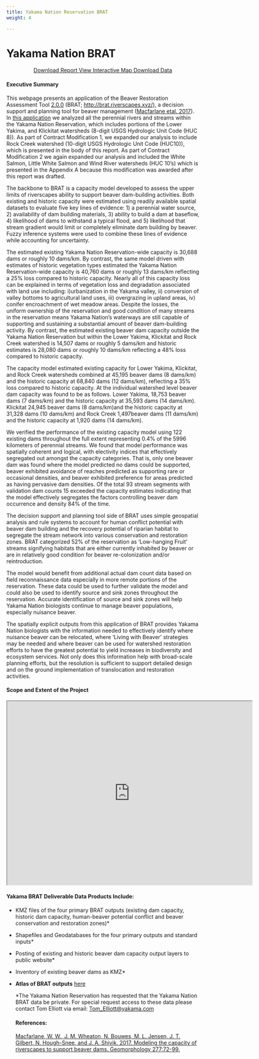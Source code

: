 ```yaml
---
title: Yakama Nation Reservation BRAT
weight: 4

---
```


# Yakama Nation BRAT

<div align="center">
	<a class="hollow button" href="https://www.researchgate.net/publication/332057997_John_Day_Basin_BRAT_Final_Report?ev=project"><i class="fa fa-map"></i>  Download Report </a> 
	<a class="hollow button" href="http://etal.joewheaton.org/brat-yakama.html"><i class="fa fa-map"></i> View Interactive Map </a> 
	<a class="hollow button" href="https://usu.box.com/v/Yakama-Nation-BRAT-Deliverable"><i class="fa fa-map"></i>  Download Data </a> 
</div>

#### Executive Summary

This webpage presents an application of the Beaver Restoration Assessment Tool [2.0.0](https://github.com/Riverscapes/pyBRAT/releases/tag/v2.0.0) (BRAT; [http://brat.riverscapes.xyz/),](http://brat.riverscapes.xyz/) a decision support and planning tool for beaver management ([Macfarlane etal. 2017](https://www.sciencedirect.com/science/article/pii/S0169555X15302166?via%3Dihub)). In [this application](http://etal.joewheaton.org/brat-yakama.html) we analyzed all the perennial rivers and streams within the Yakama Nation Reservation, which includes portions of the Lower Yakima, and Klickitat watersheds (8-digit USGS Hydrologic Unit Code (HUC 8)). As part of Contract Modification 1, we expanded our analysis to include Rock Creek watershed (10-digit USGS Hydrologic Unit Code (HUC10)), which is presented in the body of this report. As part of Contract Modification 2 we again expanded our analysis and included the White Salmon, Little White Salmon and Wind River watersheds (HUC 10’s) which is presented in the Appendix A because this modification was awarded after this report was drafted.

 

The backbone to BRAT is a capacity model developed to assess the upper limits of riverscapes ability to support beaver dam-building activities. Both existing and historic capacity were estimated using readily available spatial datasets to evaluate five key lines of evidence: 1) a perennial water source, 2) availability of dam building materials, 3) ability to build a dam at baseflow, 4) likelihood of dams to withstand a typical flood, and 5) likelihood that stream gradient would limit or completely eliminate dam building by beaver. Fuzzy inference systems were used to combine these lines of evidence while accounting for uncertainty.

 

The estimated existing Yakama Nation Reservation-wide capacity is 30,688 dams or roughly 10 dams/km. By contrast, the same model driven with estimates of historic vegetation types estimated the Yakama Nation Reservation-wide capacity is 40,760 dams or roughly 13 dams/km reflecting a 25% loss compared to historic capacity. Nearly all of this capacity loss can be explained in terms of vegetation loss and degradation associated with land use including: i)urbanization in the Yakama valley, ii) conversion of valley bottoms to agricultural land uses, iii) overgrazing in upland areas, iv) conifer encroachment of wet meadow areas. Despite the losses, the uniform ownership of the reservation and good condition of many streams in the reservation means Yakama Nation’s waterways are still capable of supporting and sustaining a substantial amount of beaver dam-building activity. By contrast, the estimated existing beaver dam capacity outside the Yakama Nation Reservation but within the Lower Yakima, Klickitat and Rock Creek watershed is 14,507 dams or roughly 5 dams/km and historic estimates is 28,080 dams or roughly 10 dams/km reflecting a 48% loss compared to historic capacity.

 

The capacity model estimated existing capacity for Lower Yakima, Klickitat, and Rock Creek watersheds combined at 45,195 beaver dams (8 dams/km) and the historic capacity at 68,840 dams (12 dams/km), reflecting a 35% loss compared to historic capacity. At the individual watershed level beaver dam capacity was found to be as follows. Lower Yakima, 18,753 beaver dams (7 dams/km) and the historic capacity at 35,593 dams (14 dams/km). Klickitat 24,945 beaver dams (8 dams/km)and the historic capacity at 31,328 dams (10 dams/km) and Rock Creek 1,497beaver dams (11 dams/km) and the historic capacity at 1,920 dams (14 dams/km).

 

We verified the performance of the existing capacity model using 122 existing dams throughout the full extent representing 0.4% of the 5996 kilometers of perennial streams. We found that model performance was spatially coherent and logical, with electivity indices that effectively segregated out amongst the capacity categories. That is, only one beaver dam was found where the model predicted no dams could be supported, beaver exhibited avoidance of reaches predicted as supporting rare or occasional densities, and beaver exhibited preference for areas predicted as having pervasive dam densities. Of the total 93 stream segments with validation dam counts 15 exceeded the capacity estimates indicating that the model effectively segregates the factors controlling beaver dam occurrence and density 84% of the time.

 

The decision support and planning tool side of BRAT uses simple geospatial analysis and rule systems to account for human conflict potential with beaver dam building and the recovery potential of riparian habitat to segregate the stream network into various conservation and restoration zones. BRAT categorized 52% of the reservation as ‘Low-hanging Fruit’ streams signifying habitats that are either currently inhabited by beaver or are in relatively good condition for beaver re-colonization and/or reintroduction. 

 

The model would benefit from additional actual dam count data based on field reconnaissance data especially in more remote portions of the reservation. These data could be used to further validate the model and could also be used to identify source and sink zones throughout the reservation. Accurate identification of source and sink zones will help Yakama Nation biologists continue to manage beaver populations, especially nuisance beaver. 

 

The spatially explicit outputs from this application of BRAT provides Yakama Nation biologists with the information needed to effectively identify where nuisance beaver can be relocated, where ‘Living with Beaver’ strategies may be needed and where beaver can be used for watershed restoration efforts to have the greatest potential to yield increases in biodiversity and ecosystem services. Not only does this information help with broad-scale planning efforts, but the resolution is sufficient to support detailed design and on the ground implementation of translocation and restoration activities. 



#### Scope and Extent of the Project

<iframe src="https://www.google.com/maps/d/embed?mid=14uOgIifvEvp7mRgDiFSla-f4WFBE9FOK" width="640" height="480"></iframe>

#### Yakama BRAT Deliverable Data Products Include:



- KMZ files of the four primary BRAT outputs (existing dam capacity, historic dam
  capacity, human-beaver potential conflict and beaver conservation and
  restoration zones)*
- Shapefiles and Geodatabases for the four primary outputs and standard inputs*


- Posting of existing and historic beaver dam capacity output layers to public
  website*
- Inventory of existing beaver dams as KMZ*


- **Atlas of BRAT outputs** [here](https://usu.box.com/s/bcd2tlqs85073ufwtm185ku63ohqa7ph)



  *The Yakama Nation Reservation has requested that the Yakama Nation BRAT data be private. For special request access to these data please contact Tom Elliott via email: [Tom_Elliott@yakama.com](Tom_Elliott@yakama.com)

  #### References:

  [Macfarlane, W. W., J. M. Wheaton, N. Bouwes, M. L. Jensen, J. T. Gilbert, N. Hough-Snee, and J. A. Shivik. 2017. Modeling the capacity of riverscapes to support beaver dams. Geomorphology 277:72-99.](http://doi.org/10.1016/j.geomorph.2015.11.019)

  ​

  ​

